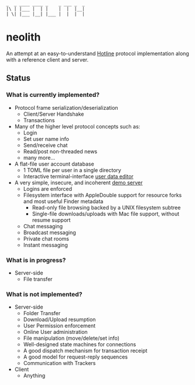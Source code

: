 ```
_  _ ____ ____ _    _ ___ _  _
|\ | |___ |  | |    |  |  |__|
| \| |___ |__| |___ |  |  |  |
```

# neolith

An attempt at an easy-to-understand
[Hotline](https://en.wikipedia.org/wiki/Hotline_Communications) protocol
implementation along with a reference client and server.

## Status

### What is currently implemented?

- Protocol frame serialization/deserialization
    - Client/Server Handshake
    - Transactions
- Many of the higher level protocol concepts such as:
    - Login
    - Set user name info
    - Send/receive chat
    - Read/post non-threaded news
    - many more...
- A flat-file user account database
    - 1 TOML file per user in a single directory
    - Interactive terminal-interface [user data editor](src/bin/nlserver-edit-user.rs)
- A very simple, insecure, and incoherent [demo server](src/bin/nlserver.rs)
    - Logins are enforced
    - Filesystem interface with AppleDouble support for resource forks and
    most useful Finder metadata
        - Read-only file browsing backed by a UNIX filesystem subtree
        - Single-file downloads/uploads with Mac file support, without resume
        support
    - Chat messaging
    - Broadcast messaging
    - Private chat rooms
    - Instant messaging

### What is in progress?

- Server-side
    - File transfer

### What is not implemented?

- Server-side
    - Folder Transfer
    - Download/Upload resumption
    - User Permission enforcement
    - Online User administration
    - File manipulation (move/delete/set info)
    - Well-designed state machines for connections
    - A good dispatch mechanism for transaction receipt
    - A good model for request-reply sequences
    - Communication with Trackers
- Client
    - Anything
